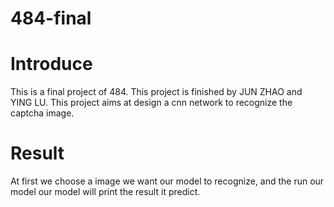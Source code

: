# 484-final
# Introduce
This is a final project of 484. This project is finished by JUN ZHAO and YING LU. This project aims at design a cnn network to recognize the captcha image.

# Result
At first we choose a image we want our model to recognize, and the run our model our model will print the result it predict.

